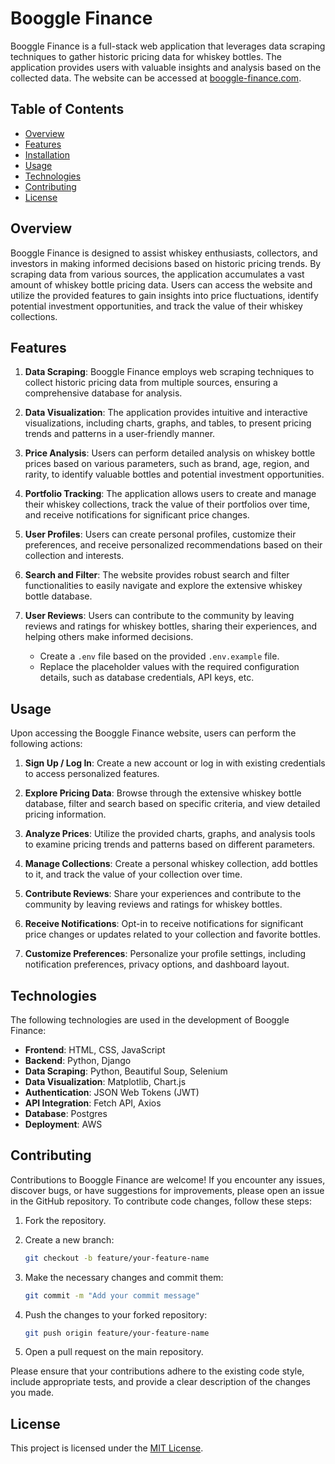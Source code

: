 # Booggle Finance

Booggle Finance is a full-stack web application that leverages data scraping techniques to gather historic pricing data for whiskey bottles. The application provides users with valuable insights and analysis based on the collected data. The website can be accessed at [booggle-finance.com](https://booggle-finance.com).

## Table of Contents
- [Overview](#overview)
- [Features](#features)
- [Installation](#installation)
- [Usage](#usage)
- [Technologies](#technologies)
- [Contributing](#contributing)
- [License](#license)

## Overview

Booggle Finance is designed to assist whiskey enthusiasts, collectors, and investors in making informed decisions based on historic pricing trends. By scraping data from various sources, the application accumulates a vast amount of whiskey bottle pricing data. Users can access the website and utilize the provided features to gain insights into price fluctuations, identify potential investment opportunities, and track the value of their whiskey collections.

## Features

1. **Data Scraping**: Booggle Finance employs web scraping techniques to collect historic pricing data from multiple sources, ensuring a comprehensive database for analysis.
2. **Data Visualization**: The application provides intuitive and interactive visualizations, including charts, graphs, and tables, to present pricing trends and patterns in a user-friendly manner.
3. **Price Analysis**: Users can perform detailed analysis on whiskey bottle prices based on various parameters, such as brand, age, region, and rarity, to identify valuable bottles and potential investment opportunities.
4. **Portfolio Tracking**: The application allows users to create and manage their whiskey collections, track the value of their portfolios over time, and receive notifications for significant price changes.
5. **User Profiles**: Users can create personal profiles, customize their preferences, and receive personalized recommendations based on their collection and interests.
6. **Search and Filter**: The website provides robust search and filter functionalities to easily navigate and explore the extensive whiskey bottle database.
7. **User Reviews**: Users can contribute to the community by leaving reviews and ratings for whiskey bottles, sharing their experiences, and helping others make informed decisions.


   - Create a `.env` file based on the provided `.env.example` file.
   - Replace the placeholder values with the required configuration details, such as database credentials, API keys, etc.

## Usage

Upon accessing the Booggle Finance website, users can perform the following actions:

1. **Sign Up / Log In**: Create a new account or log in with existing credentials to access personalized features.

2. **Explore Pricing Data**: Browse through the extensive whiskey bottle database, filter and search based on specific criteria, and view detailed pricing information.

3. **Analyze Prices**: Utilize the provided charts, graphs, and analysis tools to examine pricing trends and patterns based on different parameters.

4. **Manage Collections**: Create a personal whiskey collection, add bottles to it, and track the value of your collection over time.

5. **Contribute Reviews**: Share your experiences and contribute to the community by leaving reviews and ratings for whiskey bottles.

6. **Receive Notifications**: Opt-in to receive notifications for significant price changes or updates related to your collection and favorite bottles.

7. **Customize Preferences**: Personalize your profile settings, including notification preferences, privacy options, and dashboard layout.

## Technologies

The following technologies are used in the development of Booggle Finance:

- **Frontend**: HTML, CSS, JavaScript
- **Backend**: Python, Django
- **Data Scraping**: Python, Beautiful Soup, Selenium
- **Data Visualization**: Matplotlib, Chart.js
- **Authentication**: JSON Web Tokens (JWT)
- **API Integration**: Fetch API, Axios
- **Database**: Postgres
- **Deployment**: AWS

## Contributing

Contributions to Booggle Finance are welcome! If you encounter any issues, discover bugs, or have suggestions for improvements, please open an issue in the GitHub repository. To contribute code changes, follow these steps:

1. Fork the repository.

2. Create a new branch:

   ```bash
   git checkout -b feature/your-feature-name
   ```

3. Make the necessary changes and commit them:

   ```bash
   git commit -m "Add your commit message"
   ```

4. Push the changes to your forked repository:

   ```bash
   git push origin feature/your-feature-name
   ```

5. Open a pull request on the main repository.

Please ensure that your contributions adhere to the existing code style, include appropriate tests, and provide a clear description of the changes you made.

## License

This project is licensed under the [MIT License](LICENSE).
